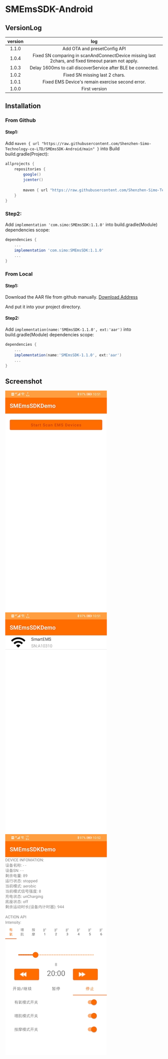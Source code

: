 # SMEmsSDK-Android

## VersionLog

|version|log|
|:-:|:-:|
|1.1.0| Add OTA and presetConfig API|
|1.0.4| Fixed SN comparing in scanAndConnectDevice missing last 2chars, and fixed timeout param not apply.|
|1.0.3| Delay 1600ms to call discoverService after BLE be connected.|
|1.0.2| Fixed SN missing last 2 chars.|
|1.0.1| Fixed EMS Device's remain exercise second error.|
|1.0.0|First version|


## Installation

### From Github
#### Step1: 

Add `maven { url "https://raw.githubusercontent.com/Shenzhen-Simo-Technology-co-LTD/SMEmsSDK-Android/main" }` into Build build.gradle(Project):


```gradle
allprojects {
    repositories {
        google()
        jcenter()

        maven { url "https://raw.githubusercontent.com/Shenzhen-Simo-Technology-co-LTD/SMEmsSDK-Android/main" }
    }
}
```

### Step2:

Add `implementation 'com.simo:SMEmsSDK:1.1.0'` into build.gradle(Module) dependencies scope:

```gradle
dependencies {
	...
	implementation 'com.simo:SMEmsSDK:1.1.0'
	...
}
```

### From Local
#### Step1:
Download the AAR file from github manually.
[Download Address](https://github.com/Shenzhen-Simo-Technology-co-LTD/SMEmsSDK-Android/tree/main/com/simo/SMEmsSDK)

And put it into your project directory.

#### Step2:

Add `implementation(name:'SMEmsSDK-1.1.0', ext:'aar')` into build.gradle(Module) dependencies scope:

```gradle
dependencies {
	...
	implementation(name:'SMEmsSDK-1.1.0', ext:'aar')
	...
}
```


## Screenshot

![Demo1](images/demo1.jpg)
![Demo2](images/demo2.jpg)
![Demo3](images/demo3.jpg)